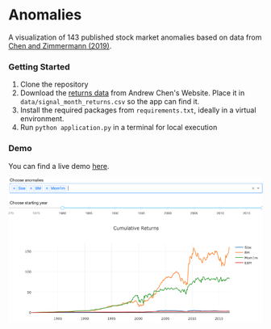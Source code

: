 # Anomalies
A visualization of 143 published stock market anomalies based on data from 
[Chen and Zimmermann (2019)](https://papers.ssrn.com/sol3/papers.cfm?abstract_id=2802357).

### Getting Started

1) Clone the repository
2) Download the 
[returns data](https://drive.google.com/open?id=0ByAFEgH1yFDCU3dZNWRXb0xZdFU) 
from Andrew Chen's Website. Place it in `data/signal_month_returns.csv` so the app can find it. 
3) Install the required packages from `requirements.txt`, ideally in a virtual environment.
4) Run `python application.py` in a terminal for local execution

### Demo

You can find a live demo [here](https://anomalies.maximilianeber.com).  

![Screenshot from anomalies.maximilianeber.com](screenshot.png)
